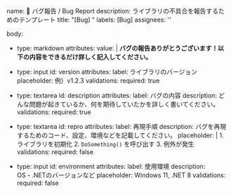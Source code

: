 name: 🐛 バグ報告 / Bug Report
description: ライブラリの不具合を報告するためのテンプレート
title: "[Bug] "
labels: [Bug]
assignees: ''

body:
  - type: markdown
    attributes:
      value: |
        **バグの報告ありがとうございます！以下の内容をできるだけ詳しく記入してください。**

  - type: input
    id: version
    attributes:
      label: ライブラリのバージョン
      placeholder: 例）v1.2.3
    validations:
      required: true

  - type: textarea
    id: description
    attributes:
      label: バグの内容
      description: どんな問題が起きているか、何を期待していたかを詳しく書いてください。
    validations:
      required: true

  - type: textarea
    id: repro
    attributes:
      label: 再現手順
      description: バグを再現するためのコード、設定、環境などを記載してください。
      placeholder: |
        1. ライブラリを初期化
        2. `DoSomething()` を呼び出す
        3. 例外が発生
    validations:
      required: false

  - type: input
    id: environment
    attributes:
      label: 使用環境
      description: OS・.NETのバージョンなど
      placeholder: Windows 11, .NET 8
    validations:
      required: false

